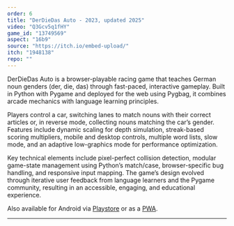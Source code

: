 ```yaml
---
order: 6
title: "DerDieDas Auto - 2023, updated 2025"
video: "Q3Gcv5q1fHY"
game_id: "13749569"
aspect: "16b9"
source: "https://itch.io/embed-upload/"
itch: "1948138"
repo: ""
---
```

DerDieDas Auto is a browser-playable racing game that teaches German noun genders (der, die, das) through fast-paced, interactive gameplay. Built in Python with Pygame and deployed for the web using Pygbag, it combines arcade mechanics with language learning principles.

Players control a car, switching lanes to match nouns with their correct articles or, in reverse mode, collecting nouns matching the car’s gender. Features include dynamic scaling for depth simulation, streak-based scoring multipliers, mobile and desktop controls, multiple word lists, slow mode, and an adaptive low-graphics mode for performance optimization.

Key technical elements include pixel-perfect collision detection, modular game-state management using Python’s match/case, browser-specific bug handling, and responsive input mapping. The game’s design evolved through iterative user feedback from language learners and the Pygame community, resulting in an accessible, engaging, and educational experience.

Also available for Android via [Playstore](https://play.google.com/store/apps/details?id=org.finfet.dddauto) or as a [PWA](https://finfetchannel.github.io/Derdiedas_Auto/).

 <!--
 ![Screenshot of DerDieDas Auto](images/finfet.png)

You can also find more info on  
[my Itch.io page](https://finfetchannel.itch.io/).
-->

---
